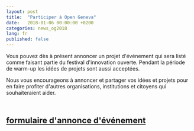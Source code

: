 ```yaml
---
layout: post
title:  "Participer à Open Geneva"
date:   2018-01-06 00:00:00 +0200
categories: news_og2018
lang: fr
published: false
---
```


Vous pouvez dès à présent annoncer un projet d'événement qui sera listé comme faisant
partie du festival d'innovation ouverte. Pendant la période de warm-up les idées de projets
sont aussi acceptées.

Nous vous encourageons à annoncer et partager vos idées et projets pour en faire profiter
d'autres organisations, institutions et citoyens qui souhaiteraient aider.

<br>
<p style="font-size: 22px"><strong>
<a href="https://goo.gl/forms/TjyL2rrH9OArOzio2">formulaire d'annonce d'événement</a>
</strong>
</p>
<br><br>
